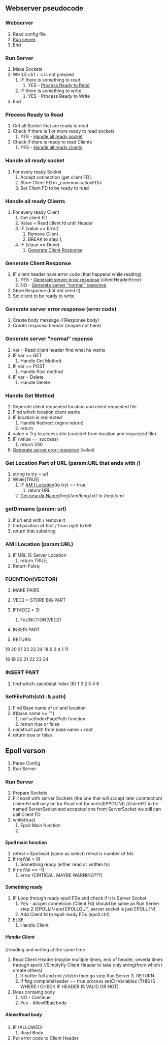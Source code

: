 ## Webserver pseudocode

### Webserver
1. Read config file
2. [Run server](#run-server)
3. End

### Run Server
1. Make Sockets  
2. WHILE ctrl + c is not pressed
	1. IF there is something to read
		1. YES - [Process Ready to Read](#process-ready-to-read)
	2. IF there is something to write
		1. YES - Process Ready to Write
3. End

### Process Ready to Read
1. Get all Socket that are ready to read
2. Check if there is 1 or more ready to read sockets
	1. YES - [Handle all ready socket](#handle-all-ready-socket)
3. Check if there is ready to read Clients 
	1. YES - [Handle all ready clients](#handle-all-ready-clients)

### Handle all ready socket
1. For every ready Socket
	1. Accept connection (get client FD);
	2. Store Client FD in _communicationFDsl
	3. Set Client FD to be ready to read

### Handle all ready Clients 
1. For every ready Client
	1. Get client FD
	2. Value = Read client fd until Header 
	3. IF (value == Error)
		1. Remove Client
		2. BREAK to step 1;
	4. IF (vlaue == Done)
		1. [Generate Client Response](#generate-client-response)

### Generate Client Response 
1. IF client header have error code (that happend while reading)
	1. YES - [Generate server error response](#generate-server-error-response-error-code) (clientHeaderError)
	2. NO - [Generate server "normal" response](#generate-server-normal-reponse)
2. Store Response (but not send it)
3. Set client to be ready to write

### Generate server error response (error code)
1. Create body message //(Response body)
2. _Create response header_ (maybe not here)

### Generate server "normal" reponse 
1. var = Read client header find what he wants 
2. IF var == GET
	1. Handle Get Method
3. IF var == POST 
	1. Handle Post method 
4. IF var = Delete 
	1. Handle Delete


### Handle Get Method
1. Seperate client requested location and client requested file
2. Find which location client wants
3. IF location is redirected
	1. Handle Redirect (nginx return)
	2. return 
4. value = Try to access site (constrct from location and requested file)
5. IF (value == success)
	1. return 200
6. [Generate server erorr response](#generate-server-error-response-error-code) (value)


### Get Location Part of URL (param:URL that ends with /)
1. string to try = url
1. While(TRUE)  
	1. IF [AM I Location](#am-i-location-paramurl)(to try) == true  
		1. retunr URL
	2. [Get new dir Name](#getdirname-param-url)(/hej/i/am/long.txt/ to /hej/i/am)


### getDirname (param: url)
1. if url end with / remove it 
2. find position of first / from right to left
3.  return that substring

### AM I Location (param:URL)
1. IF URL IS Server Location   
	1. return TRUE;
3. Return False;


### FUCNTIOn(VECTOR)
1. MAKE PAIRS
2. VEC2 = STORE BIG PART
3. IF(VEC2 > 3)
	1. FoUNCTION(VEC2)
4. INSERt PART

5. RETURN


19 20 21 22 23 24
18 6   2  4  1 11

18 19 20 21 22 23 24
### INSERT PART
1. find which Jacobstal index (6)
1 3 2 5 4 6


### SetFilePath(std::& path)
1. Find Base name of url and location
2. if(base name == "")
	1. call setIndexPagePath function
	2. retrun true or false
3. construct path from base name + root
4. return true or false 




## Epoll verson
1. Parse Config
2. Run Server


### Run Server
1. Prepare Sockets
2. Fill epoll with server Sockets (the one that will accept later conntection) (listenFd will only be for Read not for write(EPPOLIN)) //listenFD to be named ServerSocket and accpeted one from ServerSocket we still can call Client FD
3. while(true)
	1. Epoll Main function 
	2. 

#### Epoll main function
1. retVal = Epollwait (same as select) retval is number of fds
2. if (retVal > 0)
	1. Something ready (either read or written to)
3. if (retVal == -1)
	1. error (CRITICAL, MAYBE WARNING???)

#### Something ready 
1. IF Loop through ready epoll FDs and check if it is Server Socket 
	1. Yes - accpet connetcion (Client Fd) should be same as Run Server step 2 (EPOLLIN and EPOLLOUT, server socket is just EPOLL IN)
	2. Add Client fd to epoll ready FDs (epoll ctrl)
2. ELSE 
	1. Handle Client


##### Handle Client 
//reading and writing at the same time 
1. Read Client Header (maybe multiple times, end of header, severla times through epoll) //Simplyfiy Client Header to take only string(from which i create others)
	1. If buffer full and not  /r/n/r/n then go step Run Server 3.
		RETURN  
	2. If flag completeHeader == true process setCHVariables (THIS IS WHERE I CHECK IF HEADER IS VALID OR NOT)
2. Does containg body 
	1. NO - Continue
	2. Yes - AllowREad body

##### AloweRead body 
1. IF (ALLOWED)
	1. Read Body
2. Put error code to Client Header
